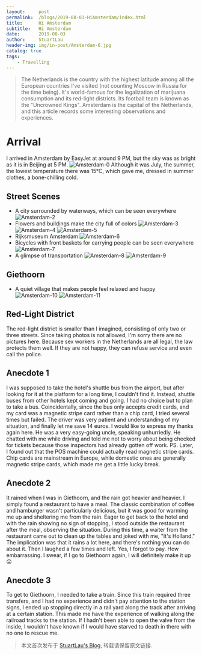 ```yaml
---
layout:     post
permalink:  /blogs/2019-08-03-HiAmsterdam/index.html
title:      Hi Amsterdam
subtitle:   Hi Amsterdam
date:       2019-08-03
author:     StuartLau
header-img: img/in-post/Amsterdam-6.jpg
catalog: true
tags:
    - Travelling
---    
```

> The Netherlands is the country with the highest latitude among all the European countries I've visited (not counting Moscow in Russia for the time being). It's world-famous for the legalization of marijuana consumption and its red-light districts. Its football team is known as the "Uncrowned Kings". Amsterdam is the capital of the Netherlands, and this article records some interesting observations and experiences.

# Arrival
I arrived in Amsterdam by EasyJet at around 9 PM, but the sky was as bright as it is in Beijing at 5 PM.
![Amsterdam-0](/images/in-post/Amsterdam-0.jpg)
Although it was July, the summer, the lowest temperature there was 15°C, which gave me, dressed in summer clothes, a bone-chilling cold.

## Street Scenes
- A city surrounded by waterways, which can be seen everywhere
  ![Amsterdam-2](/images/in-post/Amsterdam-2.jpg)
- Flowers and buildings make the city full of colors
  ![Amsterdam-3](/images/in-post/Amsterdam-3.jpg)
  ![Amsterdam-4](/images/in-post/Amsterdam-4.jpg)
  ![Amsterdam-5](/images/in-post/Amsterdam-5.jpg)
- Rijksmuseum Amsterdam
  ![Amsterdam-6](/images/in-post/Amsterdam-6.jpg)
- Bicycles with front baskets for carrying people can be seen everywhere
  ![Amsterdam-7](/images/in-post/Amsterdam-7.jpg)
- A glimpse of transportation
  ![Amsterdam-8](/images/in-post/Amsterdam-8.jpg)
  ![Amsterdam-9](/images/in-post/Amsterdam-9.jpg)

## Giethoorn
- A quiet village that makes people feel relaxed and happy
  ![Amsterdam-10](/images/in-post/Amsterdam-10.jpg)
  ![Amsterdam-11](/images/in-post/Amsterdam-11.jpg)

## Red-Light District
The red-light district is smaller than I imagined, consisting of only two or three streets. Since taking photos is not allowed, I'm sorry there are no pictures here.
Because sex workers in the Netherlands are all legal, the law protects them well. If they are not happy, they can refuse service and even call the police.

## Anecdote 1
I was supposed to take the hotel's shuttle bus from the airport, but after looking for it at the platform for a long time, I couldn't find it. Instead, shuttle buses from other hotels kept coming and going. I had no choice but to plan to take a bus. Coincidentally, since the bus only accepts credit cards, and my card was a magnetic stripe card rather than a chip card, I tried several times but failed. The driver was very patient and understanding of my situation, and finally let me save 14 euros. I would like to express my thanks again here. He was a very easy-going uncle, speaking unhurriedly. He chatted with me while driving and told me not to worry about being checked for tickets because those inspectors had already gotten off work.
PS. Later, I found out that the POS machine could actually read magnetic stripe cards. Chip cards are mainstream in Europe, while domestic ones are generally magnetic stripe cards, which made me get a little lucky break.

## Anecdote 2
It rained when I was in Giethoorn, and the rain got heavier and heavier. I simply found a restaurant to have a meal. The classic combination of coffee and hamburger wasn't particularly delicious, but it was good for warming me up and sheltering me from the rain.
Eager to get back to the hotel and with the rain showing no sign of stopping, I stood outside the restaurant after the meal, observing the situation. During this time, a waiter from the restaurant came out to clean up the tables and joked with me, "It's Holland." The implication was that it rains a lot here, and there's nothing you can do about it.
Then I laughed a few times and left. Yes, I forgot to pay. How embarrassing. I swear, if I go to Giethoorn again, I will definitely make it up 😝

## Anecdote 3
To get to Giethoorn, I needed to take a train. Since this train required three transfers, and I had no experience and didn't pay attention to the station signs, I ended up stopping directly in a rail yard along the track after arriving at a certain station. This made me have the experience of walking along the railroad tracks to the station.
If I hadn't been able to open the valve from the inside, I wouldn't have known if I would have starved to death in there with no one to rescue me.

> 本文首次发布于 [StuartLau's Blog](https://stuartlau.github.io), 转载请保留原文链接.

